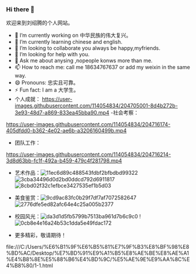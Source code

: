 ### Hi there 👋
  欢迎来到刘绍腾的个人网站。
- 🔭 I’m currently working on 中华民族的伟大复兴。
- 🌱 I’m currently learning chinese and english.
- 👯 I’m looking to collaborate you always be happy,myfriends.
- 🤔 I’m looking for help with you.
- 💬 Ask me about anysing ,nopeople konws more than me.
- 📫 How to reach me: call me 18634767637 or add my weixin in the same way.
- 😄 Pronouns: 忠实且可靠。
- ⚡ Fun fact: I am a 大学生。
- 个人成就：
<a href="TG-2022-10-28-235250532.mp4">https://user-images.githubusercontent.com/114054834/204705001-8d4b272b-3e93-48d7-a869-833ea45bba90.mp4 <a>
-社会考察：

https://user-images.githubusercontent.com/114054834/204716174-405dfdd0-b362-4e02-ae6b-a3206160499b.mp4

- 团队工作：

https://user-images.githubusercontent.com/114054834/204716214-3d8d63bb-fc1f-492a-b459-479c4f281798.mp4



- 艺术作品：![11ec6d89c488543fdbf2bfbdbd99322](https://user-images.githubusercontent.com/114054834/204704922-e1073a90-8c67-4dc4-8b73-b14ce65013fe.jpg)
![3cba34496d0d2bd0ddcd792d6911817](https://user-images.githubusercontent.com/114054834/204704935-fa8a4c0c-d1d5-443c-9ad9-32f0ee66c897.jpg)
![8cbd02f32c1efbce3427535ef1b5d03](https://user-images.githubusercontent.com/114054834/204704945-bf024672-09de-49a3-9660-4dc6b95fe3d0.jpg)

- 美食鉴赏：![9cd9ac83fc0b29f7df7af7072582647](https://user-images.githubusercontent.com/114054834/204704345-91a6204d-f442-4ce7-8156-c541dbe280eb.jpg)
![2776dfe5ed82afc64e4c25a005b2377](https://user-images.githubusercontent.com/114054834/204704358-1b66f4dc-5eef-49fb-9851-5d2cc9edf15c.jpg)
- 校园风光：![da3d1d5fb5799b7513ba961d7b6c9c0](https://user-images.githubusercontent.com/114054834/204703853-ba57d6c1-caea-475a-8990-f1f53fcd3e96.jpg)
!![0cb8e4e16a24b53c1dda5e49fdac172](https://user-images.githubusercontent.com/114054834/204703962-0e3d185c-80a5-491b-b124-9f39bce2a32b.jpg)

- 更多精彩，敬请期待！



file:///C:/Users/%E6%B1%9F%E6%B5%81%E7%9F%B3%E8%BF%98%E8%BD%AC/Desktop/%E7%BD%91%E9%A1%B5%E8%AE%BE%E8%AE%A1%E4%B8%8E%E5%88%B6%E4%BD%9C/%E5%AE%9E%E9%AA%8C%E4%B8%80/1-1.html


